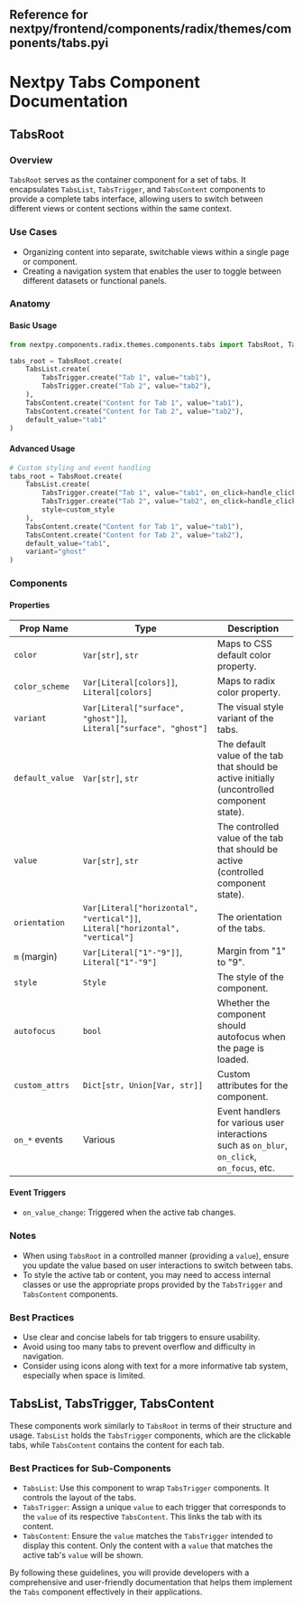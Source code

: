 ##  Reference for nextpy/frontend/components/radix/themes/components/tabs.pyi

# Nextpy Tabs Component Documentation

## TabsRoot

### Overview

`TabsRoot` serves as the container component for a set of tabs. It encapsulates `TabsList`, `TabsTrigger`, and `TabsContent` components to provide a complete tabs interface, allowing users to switch between different views or content sections within the same context.

### Use Cases

- Organizing content into separate, switchable views within a single page or component.
- Creating a navigation system that enables the user to toggle between different datasets or functional panels.

### Anatomy

#### Basic Usage

```python
from nextpy.components.radix.themes.components.tabs import TabsRoot, TabsList, TabsTrigger, TabsContent

tabs_root = TabsRoot.create(
    TabsList.create(
        TabsTrigger.create("Tab 1", value="tab1"),
        TabsTrigger.create("Tab 2", value="tab2"),
    ),
    TabsContent.create("Content for Tab 1", value="tab1"),
    TabsContent.create("Content for Tab 2", value="tab2"),
    default_value="tab1"
)
```

#### Advanced Usage

```python
# Custom styling and event handling
tabs_root = TabsRoot.create(
    TabsList.create(
        TabsTrigger.create("Tab 1", value="tab1", on_click=handle_click),
        TabsTrigger.create("Tab 2", value="tab2", on_click=handle_click),
        style=custom_style
    ),
    TabsContent.create("Content for Tab 1", value="tab1"),
    TabsContent.create("Content for Tab 2", value="tab2"),
    default_value="tab1",
    variant="ghost"
)
```

### Components

#### Properties

| Prop Name        | Type                                         | Description                                                                                         |
|------------------|----------------------------------------------|-----------------------------------------------------------------------------------------------------|
| `color`          | `Var[str]`, `str`                            | Maps to CSS default color property.                                                                 |
| `color_scheme`   | `Var[Literal[colors]]`, `Literal[colors]`    | Maps to radix color property.                                                                       |
| `variant`        | `Var[Literal["surface", "ghost"]]`, `Literal["surface", "ghost"]` | The visual style variant of the tabs.                                                               |
| `default_value`  | `Var[str]`, `str`                            | The default value of the tab that should be active initially (uncontrolled component state).        |
| `value`          | `Var[str]`, `str`                            | The controlled value of the tab that should be active (controlled component state).                 |
| `orientation`    | `Var[Literal["horizontal", "vertical"]]`, `Literal["horizontal", "vertical"]` | The orientation of the tabs.                |
| `m` (margin)     | `Var[Literal["1"-"9"]]`, `Literal["1"-"9"]` | Margin from "1" to "9".                                                                             |
| `style`          | `Style`                                      | The style of the component.                                                                         |
| `autofocus`      | `bool`                                       | Whether the component should autofocus when the page is loaded.                                     |
| `custom_attrs`   | `Dict[str, Union[Var, str]]`                 | Custom attributes for the component.                                                               |
| `on_*` events    | Various                                      | Event handlers for various user interactions such as `on_blur`, `on_click`, `on_focus`, etc.       |

#### Event Triggers

- `on_value_change`: Triggered when the active tab changes.

### Notes

- When using `TabsRoot` in a controlled manner (providing a `value`), ensure you update the value based on user interactions to switch between tabs.
- To style the active tab or content, you may need to access internal classes or use the appropriate props provided by the `TabsTrigger` and `TabsContent` components.

### Best Practices

- Use clear and concise labels for tab triggers to ensure usability.
- Avoid using too many tabs to prevent overflow and difficulty in navigation.
- Consider using icons along with text for a more informative tab system, especially when space is limited.

## TabsList, TabsTrigger, TabsContent

These components work similarly to `TabsRoot` in terms of their structure and usage. `TabsList` holds the `TabsTrigger` components, which are the clickable tabs, while `TabsContent` contains the content for each tab.

### Best Practices for Sub-Components

- `TabsList`: Use this component to wrap `TabsTrigger` components. It controls the layout of the tabs.
- `TabsTrigger`: Assign a unique `value` to each trigger that corresponds to the `value` of its respective `TabsContent`. This links the tab with its content.
- `TabsContent`: Ensure the `value` matches the `TabsTrigger` intended to display this content. Only the content with a `value` that matches the active tab's `value` will be shown.

By following these guidelines, you will provide developers with a comprehensive and user-friendly documentation that helps them implement the `Tabs` component effectively in their applications.